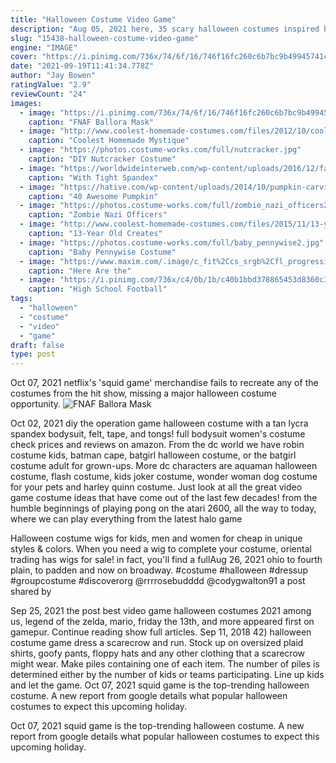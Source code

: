 ```yaml
---
title: "Halloween Costume Video Game"
description: "Aug 05, 2021 here, 35 scary halloween costumes inspired by horror films and more. These ideas are perfect for the person who loves blood, gore,"
slug: "15438-halloween-costume-video-game"
engine: "IMAGE"
cover: "https://i.pinimg.com/736x/74/6f/16/746f16fc260c6b7bc9b49945741c5556.jpg"
date: "2021-09-19T11:41:34.778Z"
author: "Jay Bowen"
ratingValue: "2.9"
reviewCount: "24"
images:
  - image: "https://i.pinimg.com/736x/74/6f/16/746f16fc260c6b7bc9b49945741c5556.jpg"
    caption: "FNAF Ballora Mask"
  - image: "http://www.coolest-homemade-costumes.com/files/2012/10/coolest-homemade-mystique-halloween-costume-17276.jpg"
    caption: "Coolest Homemade Mystique"
  - image: "https://photos.costume-works.com/full/nutcracker.jpg"
    caption: "DIY Nutcracker Costume"
  - image: "https://worldwideinterweb.com/wp-content/uploads/2016/12/fat-guy-in-spandex.jpg"
    caption: "With Tight Spandex"
  - image: "https://hative.com/wp-content/uploads/2014/10/pumpkin-carving-ideas/24-pumpkin-family.jpg"
    caption: "40 Awesome Pumpkin"
  - image: "https://photos.costume-works.com/full/zombie_nazi_officers2.jpg"
    caption: "Zombie Nazi Officers"
  - image: "http://www.coolest-homemade-costumes.com/files/2015/11/13-year-old-creates-bonnie-costume-on-her-own-149060.jpg"
    caption: "13-Year Old Creates"
  - image: "https://photos.costume-works.com/full/baby_pennywise2.jpg"
    caption: "Baby Pennywise Costume"
  - image: "https://www.maxim.com/.image/c_fit%2Ccs_srgb%2Cfl_progressive%2Ch_406%2Cq_auto:good%2Cw_620/MTQyNTM0NjUxNjUzNzkzMDk1/gettyimages-494874496jpg.jpg"
    caption: "Here Are the"
  - image: "https://i.pinimg.com/736x/c4/0b/1b/c40b1bbd378865453d8360c3fbc74dea--football-game-outfits-football-game-outfit-highschool.jpg"
    caption: "High School Football"
tags:
  - "halloween"
  - "costume"
  - "video"
  - "game"
draft: false
type: post
---
```


Oct 07, 2021 netflix's 'squid game' merchandise fails to recreate any of the costumes from the hit show, missing a major halloween costume opportunity.
![FNAF Ballora Mask](https://i.pinimg.com/736x/74/6f/16/746f16fc260c6b7bc9b49945741c5556.jpg "FNAF Ballora Mask")

Oct 02, 2021 diy the operation game halloween costume with a tan lycra spandex bodysuit, felt, tape, and tongs! full bodysuit women&#39;s costume check prices and reviews on amazon. From the dc world we have robin costume kids, batman cape, batgirl halloween costume, or the batgirl costume adult for grown-ups. More dc characters are aquaman halloween costume, flash costume, kids joker costume, wonder woman dog costume for your pets and harley quinn costume. Just look at all the great video game costume ideas that have come out of the last few decades! from the humble beginnings of playing pong on the atari 2600, all the way to today, where we can play everything from the latest halo game
<!--inArticleAds-->

<!--galleryOne-->

Halloween costume wigs for kids, men and women for cheap in unique styles & colors. When you need a wig to complete your costume, oriental trading has wigs for sale! in fact, you'll find a fullAug 26, 2021 ohio to fourth plain, to padden and now on broadway. #costume #halloween #dressup #groupcostume #discoverorg @rrrrosebudddd @codygwalton91 a post shared by
<!--inArticleAds-->

<!--galleryTwo-->

Sep 25, 2021 the post best video game halloween costumes 2021  among us, legend of the zelda, mario, friday the 13th, and more appeared first on gamepur. Continue reading show full articles. Sep 11, 2018 42) halloween costume game  dress a scarecrow and run. Stock up on oversized plaid shirts, goofy pants, floppy hats and any other clothing that a scarecrow might wear. Make piles containing one of each item. The number of piles is determined either by the number of kids or teams participating. Line up kids and let the game. Oct 07, 2021 squid game is the top-trending halloween costume. A new report from google details what popular halloween costumes to expect this upcoming holiday.
<!--galleryThree-->

Oct 07, 2021 squid game is the top-trending halloween costume. A new report from google details what popular halloween costumes to expect this upcoming holiday.